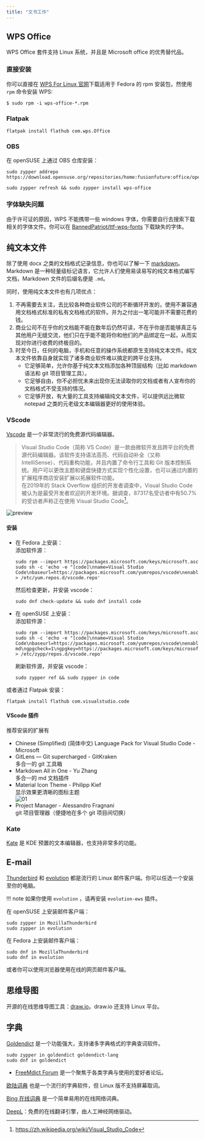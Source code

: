 ```yaml
---
title: "文书工作"
---
```


## WPS Office

WPS Office 套件支持 Linux 系统，并且是 Microsoft office 的优秀替代品。

### 直接安装

你可以直接在 [WPS For Linux 官网](https://www.wps.com/office/linux/)下载适用于 Fedora 的 rpm 安装包，然使用 `rpm`  命令安装 WPS:

```
$ sudo rpm -i wps-office-*.rpm
```

### Flatpak

```
flatpak install flathub com.wps.Office
```

### OBS

在 openSUSE 上通过 OBS 仓库安装：

```
sudo zypper addrepo https://download.opensuse.org/repositories/home:fusionfuture:office/openSUSE_Tumbleweed/home:fusionfuture:office.repo

sudo zypper refresh && sudo zypper install wps-office
```

### 字体缺失问题

由于许可证的原因，WPS 不能携带一些 windows 字体，你需要自行去搜索下载相关的字体文件。你可以在 [BannedPatriot/ttf-wps-fonts](https://github.com/BannedPatriot/ttf-wps-fonts) 下载缺失的字体。

## 纯文本文件

除了使用 docx 之类的文档格式记录信息，你也可以了解一下 [markdown](https://markdown.com.cn/)。Markdown 是一种轻量级标记语言，它允许人们使用易读易写的纯文本格式编写文档，Markdown 文件的后缀名便是 `.md`。

同时，使用纯文本文件也有几项优点：

1. 不再需要去关注，去比较各种商业软件公司的不断循环开发的，使用不兼容通用文档格式标准的私有文档格式的软件。并为之付出一笔可能并不需要花费的钱。
2. 商业公司不在乎你的文档能不能在数年后仍然可读，不在乎你是否能够真正与其他用户无缝交流，他们只在乎能不能将你和他们的产品绑定在一起，从而实现对你进行收费的终极目的。
3. 时至今日，任何的电脑，手机和任意的操作系统都原生支持纯文本文件。纯文本文件依靠自身就实现了诸多商业软件难以搞定的跨平台支持。  
    * 它足够简单，允许你基于纯文本文档添加各种顶层结构（比如 markdown 语法和 git 项目管理工具）。  
    * 它足够自由，你不必担忧未来出现你无法读取你的文档或者有人宣布你的文档格式不受支持的情况。  
    * 它足够开放，有大量的工具支持编辑纯文本文件，可以提供远比微软 notepad 之类的元老级文本编辑器更好的使用体验。

### VScode

[Vscode](https://code.visualstudio.com/) 是一个非常流行的免费源代码编辑器。

>Visual Studio Code（简称 VS Code）是一款由微软开发且跨平台的免费源代码编辑器。该软件支持语法高亮、代码自动补全（又称 IntelliSense）、代码重构功能，并且内置了命令行工具和 Git 版本控制系统。用户可以更改主题和键盘快捷方式实现个性化设置，也可以通过内置的扩展程序商店安装扩展以拓展软件功能。  
>在2019年的 Stack Overflow 组织的开发者调查中，Visual Studio Code 被认为是最受开发者欢迎的开发环境。据调查，87317名受访者中有50.7%的受访者声称正在使用 Visual Studio Code[^1]。

![preview](./image/vscode-previw.png)

#### 安装

- 在 Fedora 上安装：  
    添加软件源：
    ```
    sudo rpm --import https://packages.microsoft.com/keys/microsoft.asc
    sudo sh -c 'echo -e "[code]\nname=Visual Studio Code\nbaseurl=https://packages.microsoft.com/yumrepos/vscode\nenabled=1\ngpgcheck=1\ngpgkey=https://packages.microsoft.com/keys/microsoft.asc" > /etc/yum.repos.d/vscode.repo'
    ```
    然后检查更新，并安装 vscode：
    ```
    sudo dnf check-update && sudo dnf install code
    ```
- 在 openSUSE 上安装：  
    添加软件源：
    ```
    sudo rpm --import https://packages.microsoft.com/keys/microsoft.asc
    sudo sh -c 'echo -e "[code]\nname=Visual Studio Code\nbaseurl=https://packages.microsoft.com/yumrepos/vscode\nenabled=1\ntype=rpm-md\ngpgcheck=1\ngpgkey=https://packages.microsoft.com/keys/microsoft.asc" > /etc/zypp/repos.d/vscode.repo'
    ```
    刷新软件源，并安装 vscode：  
    ```
    sudo zypper ref && sudo zypper in code
    ```

或者通过 Flatpak 安装：

```
flatpak install flathub com.visualstudio.code
```

#### VScode 插件

推荐安装的扩展有

- Chinese (Simplified) (简体中文) Language Pack for Visual Studio Code - Microsoft
- GitLens — Git supercharged - GitKraken  
    多合一的 git 工具箱  
- Markdown All in One - Yu Zhang  
    多合一的 md 文档插件  
- Material Icon Theme - Philipp Kief  
    显示效果更清晰的图标主题  
    ![01](./image/icon-themes.png)
- Project Manager - Alessandro Fragnani  
    git 项目管理器（便捷地在多个 git 项目间切换） 

### Kate

[Kate](https://apps.kde.org/kate/) 是 KDE 预置的文本编辑器，也支持非常多的功能。

## E-mail

[Thunderbird](https://www.thunderbird.net/en-US/) 和 [evolution](https://wiki.gnome.org/Apps/Evolution) 都是流行的 Linux 邮件客户端。你可以任选一个安装至你的电脑。

!!! note
    如果你使用 `evolution` ，请再安装 `evolution-ews` 插件。

在 openSUSE 上安装邮件客户端：

```
sudo zypper in MozillaThunderbird 
sudo zypper in evolution
```

在 Fedora 上安装邮件客户端：

```
sudo dnf in MozillaThunderbird 
sudo dnf in evolution
```

或者你可以使用浏览器使用在线的网页邮件客户端。

## 思维导图

开源的在线思维导图工具：[draw.io](https://app.diagrams.net/#)。draw.io 还支持 Linux 平台。

## 字典

[Goldendict](http://goldendict.org/) 是一个功能强大，支持诸多字典格式的字典查词软件。

```
sudo zypper in goldendict goldendict-lang
sudo dnf in goldendict
```

- [FreeMdict Forum](https://forum.freemdict.com/) 是一个聚焦于各类字典与使用的爱好者论坛。

[欧陆词典](https://dict.eudic.net/) 也是一个流行的字典软件，但 Linux 版不支持屏幕取词。

[Bing 在线词典](https://www4.bing.com/dict?FORM=HDRSC6) 是一个简单易用的在线网络词典。

[DeepL](https://www.deepl.com/translator)：免费的在线翻译引擎，由人工神经网络驱动。

[^1]: https://zh.wikipedia.org/wiki/Visual_Studio_Code